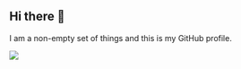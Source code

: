 ## Hi there 👋

I am a non-empty set of things and this is my GitHub profile.

<img src="https://i.pinimg.com/originals/84/0d/e5/840de57b4f64aee1e72e4fc208ec6607.gif"/>
